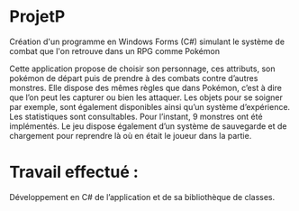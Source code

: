 # ProjetP
Création d'un programme en Windows Forms (C#) simulant le système de combat que l'on retrouve dans un RPG comme Pokémon

Cette application propose de choisir son personnage, ces attributs, son pokémon de départ puis de prendre à des combats contre d’autres monstres. Elle dispose des mêmes règles que dans Pokémon, c’est à dire que l’on peut les capturer ou bien les attaquer. Les objets pour se soigner par exemple, sont également disponibles ainsi qu’un système d’expérience. Les statistiques sont consultables. Pour l’instant, 9 monstres ont été implémentés. Le jeu dispose également d’un système de sauvegarde et de chargement pour reprendre là où en était le joueur dans la partie.

# Travail effectué :

Développement en C# de l’application et de sa bibliothèque de classes.
